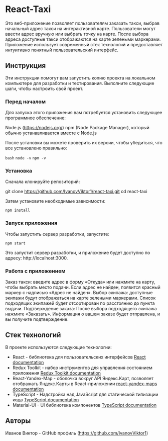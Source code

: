 # React-Taxi

Это веб-приложение позволяет пользователям заказать такси, выбрав начальный адрес такси на интерактивной карте.  Пользователи могут ввести адрес вручную или выбрать точку на карте.  После выбора адреса доступные такси отображаются на карте зелеными маркерами.  Приложение использует современный стек технологий и предоставляет интуитивно понятный пользовательский интерфейс.

## Инструкция

Эти инструкции помогут вам запустить копию проекта на локальном компьютере для разработки и тестирования.  Выполните следующие шаги, чтобы настроить свой проект.

### Перед началом

Для запуска этого приложения вам потребуется установить следующее программное обеспечение:

Node.js (https://nodejs.org/)
npm (Node Package Manager), который обычно устанавливается вместе с Node.js

После установки вы можете проверить их версии, чтобы убедиться, что все установлено правильно:

`bash`
`node -v`
`npm -v`

### Установка 

Сначала клонируйте репозиторий:

git clone https://github.com/IvanovViktor1/react-taxi.git
cd react-taxi

Затем установите необходимые зависимости:

`npm install`

### Запуск приложения

Чтобы запустить сервер разработки, запустите:

`npm start`

Это запустит сервер разработки, и приложение будет доступно по адресу: http://localhost:3000.

### Работа с приложением

Заказ такси: введите адрес в форму «Откуда» или нажмите на карту, чтобы выбрать место подачи.  Если адрес не найден, появится красный маркер с надписью «Адрес не найден».
Выбор экипажа: доступные экипажи будут отображаться на карте зелеными маркерами.  Список подходящих экипажей будет отсортирован по расстоянию до пункта выдачи.
Подтверждение заказа: После выбора подходящего экипажа нажмите «Заказать».  Информация о вашем заказе будет отправлена, и вы получите подтверждение.

## Стек технологий 

В проекте используются следующие технологии:

- React - библиотека для пользовательских интерфейсов [React documentation](https://reactjs.org/)
- Redux Toolkit - набор инструментов для управления состоянием приложения [Redux Toolkit documentation](https://redux-toolkit.js.org/)
- React-Yandex-Map - оболочка вокруг API Яндекс.Карт, позволяет отображать Яндекс.Карты в React-приложении [react-yandex-maps documentation](https://pbe-react-yandex-maps.vercel.app/)
- TypeScript - Надстройка над JavaScript для статической типизации кода [TypeScript documentation](https://www.typescriptlang.org/)
- Material-UI - UI библиотека компонентов [TypeScript documentation](https://mui.com/)

## Авторы

Иванов Виктор - GitHub профиль (https://github.com/IvanovViktor1)
